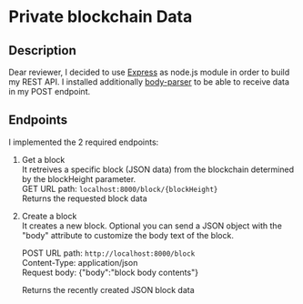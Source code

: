 # Private blockchain Data

## Description
Dear reviewer, I decided to use [Express](https://expressjs.com/) as node.js module in order to build my REST API.
I installed additionally [body-parser](https://www.npmjs.com/package/body-parser) to be able to receive data in my POST endpoint.

## Endpoints
I implemented the 2 required endpoints:
1. Get a block  
   It retreives a specific block (JSON data) from the blockchain determined by the blockHeight parameter.  
   GET URL path: ```localhost:8000/block/{blockHeight}```  
   Returns the requested block data

2. Create a block    
   It creates a new block. Optional you can send a JSON object with the "body" attribute to customize the body text of the block.  

   POST URL path: ```http://localhost:8000/block```  
   Content-Type: application/json  
   Request body: {"body":"block body contents"}  
   
   Returns the recently created JSON block data
